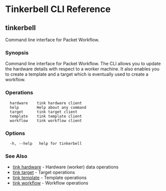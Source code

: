 # Tinkerbell CLI Reference

## tinkerbell

Command line interface for Packet Workflow.

### Synopsis

Command line interface for Packet Workflow.
The CLI allows you to update the hardware details with respect to a worker machine.
It also enables you to create a template and a target which is eventually used to create a workflow.

### Operations

```shell
  hardware    tink hardware client
  help        Help about any command
  target      tink target client
  template    tink template client
  workflow    tink workflow client
```

### Options

```
  -h, --help   help for tinkerbell
```

### See Also

 - [tink hardware](hardware.md) - Hardware (worker) data operations
 - [tink target](target.md) - Target operations
 - [tink template](template.md) - Template operations
 - [tink workflow](workflow.md) - Workflow operations
